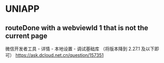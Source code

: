 # UNIAPP

## routeDone with a webviewId 1 that is not the current page

微信开发者工具 - 详情 - 本地设置 - 调试基础库 （将版本降到 2.27.1 及以下即可）
<https://ask.dcloud.net.cn/question/157351>
